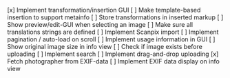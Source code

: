 [x] Implement transformation/insertion GUI
[ ] Make template-based insertion to support metainfo
[ ] Store transformations in inserted markup
[ ] Show preview/edit-GUI when selecting an image
[ ] Make sure all translations strings are defined
[ ] Implement Scanpix import
[ ] Implement pagination / auto-load on scroll
[ ] Implement usage information in GUI
[ ] Show original image size in info view
[ ] Check if image exists before uploading
[ ] Implement search
[ ] Implement drag-and-drop uploading
[x] Fetch photographer from EXIF-data
[ ] Implement EXIF data display on info view